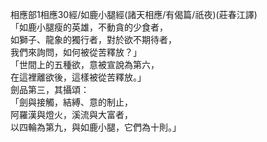 相應部1相應30經/如鹿小腿經(諸天相應/有偈篇/祇夜)(莊春江譯)  
「如鹿小腿瘦的英雄，不動貪的少食者，  
如獅子、龍象的獨行者，對於欲不期待者，  
我們來詢問，如何被從苦釋放？」  
「世間上的五種欲，意被宣說為第六，  
在這裡離欲後，這樣被從苦釋放。」  
劍品第三，其攝頌：  
「劍與接觸，結縛、意的制止，  
阿羅漢與燈火，溪流與大富者，  
以四輪為第九，與如鹿小腿，它們為十則。」  
  
  
